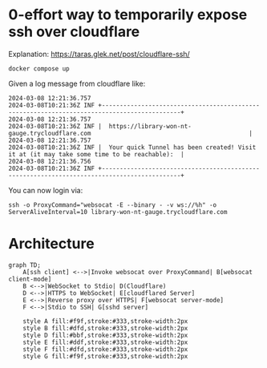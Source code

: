# 0-effort way to temporarily expose ssh over cloudflare

Explanation: https://taras.glek.net/post/cloudflare-ssh/

```
docker compose up
```

Given a log message from cloudflare like:
```
2024-03-08 12:21:36.757	
2024-03-08T10:21:36Z INF +--------------------------------------------------------------------------------------------+
2024-03-08 12:21:36.757	
2024-03-08T10:21:36Z INF |  https://library-won-nt-gauge.trycloudflare.com                                            |
2024-03-08 12:21:36.757	
2024-03-08T10:21:36Z INF |  Your quick Tunnel has been created! Visit it at (it may take some time to be reachable):  |
2024-03-08 12:21:36.756	
2024-03-08T10:21:36Z INF +--------------------------------------------------------------------------------------------+
```

You can now login via:

```
ssh -o ProxyCommand="websocat -E --binary - -v ws://%h" -o ServerAliveInterval=10 library-won-nt-gauge.trycloudflare.com
```

# Architecture

```mermaid
graph TD;
    A[ssh client] <-->|Invoke websocat over ProxyCommand| B[websocat client-mode]
    B <-->|WebSocket to Stdio| D(Cloudflare)
    D <-->|HTTPS to WebSocket| E[cloudflared Server]
    E <-->|Reverse proxy over HTTPS| F[websocat server-mode]
    F <-->|Stdio to SSH| G[sshd server]

    style A fill:#f9f,stroke:#333,stroke-width:2px
    style B fill:#dfd,stroke:#333,stroke-width:2px
    style D fill:#bbf,stroke:#333,stroke-width:2px
    style E fill:#ddf,stroke:#333,stroke-width:2px
    style F fill:#dfd,stroke:#333,stroke-width:2px
    style G fill:#f9f,stroke:#333,stroke-width:2px
```
